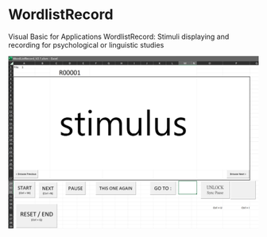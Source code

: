 # WordlistRecord
Visual Basic for Applications
WordlistRecord: Stimuli displaying and recording for psychological or linguistic studies

<p align="center"><img src="./WordlistRecord_v2.1.png" width="550"></p>
